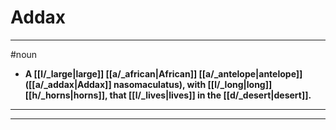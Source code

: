 # Addax
---
#noun
- **A [[l/_large|large]] [[a/_african|African]] [[a/_antelope|antelope]] ([[a/_addax|Addax]] nasomaculatus), with [[l/_long|long]] [[h/_horns|horns]], that [[l/_lives|lives]] in the [[d/_desert|desert]].**
---
---
